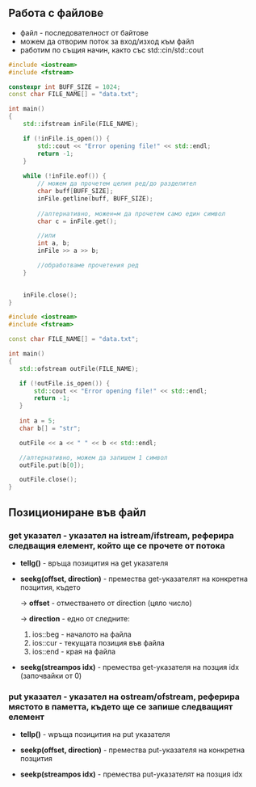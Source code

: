  ## Работа с файлове
 - файл - последователност от байтове
 - можем да отворим поток за вход/изход към файл
 - работим по същия начин, както със std::cin/std::cout
```cpp
#include <iostream>
#include <fstream>

constexpr int BUFF_SIZE = 1024;
const char FILE_NAME[] = "data.txt";

int main()
{
	std::ifstream inFile(FILE_NAME);

	if (!inFile.is_open()) {
		std::cout << "Error opening file!" << std::endl;
		return -1;
	}
	
	while (!inFile.eof()) {
        // можем да прочетем целия ред/до разделител
		char buff[BUFF_SIZE];
		inFile.getline(buff, BUFF_SIZE);
		
        //алтернативно, можен=м да прочетем само един символ
        char c = inFile.get();

        //или
        int a, b;
        inFile >> a >> b;

		//обработваме прочетения ред
	}

	
	inFile.close();
}
```

 ```c++
#include <iostream>
#include <fstream>

const char FILE_NAME[] = "data.txt";

int main()
{
	std::ofstream outFile(FILE_NAME);  

	if (!outFile.is_open()) {
		std::cout << "Error opening file!" << std::endl;
		return -1;
	}
	
	int a = 5;
    char b[] = "str";

	outFile << a << " " << b << std::endl;

    //алтернативно, можем да запишем 1 символ
    outFile.put(b[0]);

	outFile.close();
}
 ```

## Позициониране във файл
### **get указател** - указател на istream/ifstream, реферира следващия елемент, който ще се прочете от потока
- **tellg()** - връща позицития на get указателя
- **seekg(offset, direction)** - премества get-указателят на конкретна позцития, където

    -> **offset** - отместването от direction (цяло число)
    
    -> **direction** - едно от следните:
    1. ios::beg - началото на файла
    2. ios::cur - текущата позиция във файла
    3. ios::end - края на файла

 - **seekg(streampos idx)** - премества get-указателя на позция idx (започвайки от 0)
### **put указател** - указател на ostream/ofstream, реферира мястото в паметта, където ще се запише следващият елемент

 - **tellp()** - wръща позицития на put указателя

 - **seekp(offset, direction)** - премества put-указателя на конкретна позцития
 - **seekp(streampos idx)** - премества put-указателят на позция idx
